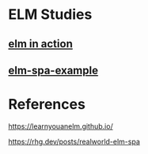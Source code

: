 # ELM Studies

## [elm in action](elm-in-action)

## [elm-spa-example](elm-spa-example)

# References

https://learnyouanelm.github.io/

https://rhg.dev/posts/realworld-elm-spa

